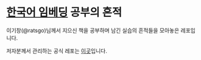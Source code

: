 # [한국어 임베딩](http://www.yes24.com/Product/Goods/78569687) 공부의 흔적

이기창(@ratsgo)님께서 지으신 책을 공부하며 남긴 실습의 흔적들을 모아놓은 레포입니다.

저자분께서 관리하는 공식 레포는 [이곳](https://github.com/ratsgo/embedding)입니다.
